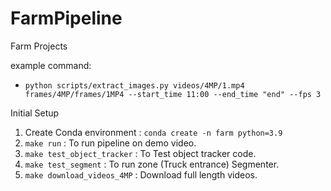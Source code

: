 # FarmPipeline

Farm Projects

example command: 
- `python scripts/extract_images.py videos/4MP/1.mp4 frames/4MP/frames/1MP4 --start_time 11:00 --end_time "end" --fps 3`


Initial Setup

1. Create Conda environment : `conda create -n farm python=3.9`
2. `make run` :  To run pipeline on demo video.
3. `make test_object_tracker` : To Test object tracker code.
4. `make test_segment` : To run zone (Truck entrance) Segmenter.
5. `make download_videos_4MP` : Download full length videos.

